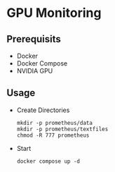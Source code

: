 # GPU Monitoring

## Prerequisits

- Docker
- Docker Compose
- NVIDIA GPU


## Usage

- Create Directories
    ```
	mkdir -p prometheus/data 
	mkdir -p prometheus/textfiles
	chmod -R 777 prometheus
    ```
- Start
    ```
	docker compose up -d
    ```


